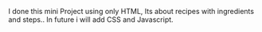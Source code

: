 I done this mini Project using only HTML, Its about recipes with ingredients and steps.. In future i will add CSS and Javascript.
